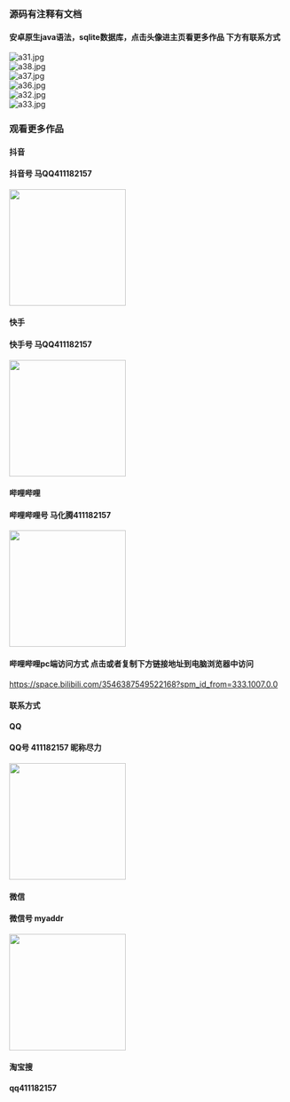 ### 源码有注释有文档

#### 安卓原生java语法，sqlite数据库，点击头像进主页看更多作品 下方有联系方式
 <img src='https://img.alicdn.com/imgextra/i4/1658540494/O1CN01gLXau91FWIZzeQkcR_!!1658540494.jpg' alt='a31.jpg' /></br> 
 <img src='https://img.alicdn.com/imgextra/i3/1658540494/O1CN01fHDN5E1FWIa3n5N42_!!1658540494.jpg' alt='a38.jpg' /></br> 
 <img src='https://img.alicdn.com/imgextra/i3/1658540494/O1CN01teVXfS1FWIa4tqHGh_!!1658540494.jpg' alt='a37.jpg' /></br> 
 <img src='https://img.alicdn.com/imgextra/i4/1658540494/O1CN01sp86bD1FWIa6hRIBo_!!1658540494.jpg' alt='a36.jpg' /></br> 
 <img src='https://img.alicdn.com/imgextra/i4/1658540494/O1CN01saGXDm1FWIa5Ixnbk_!!1658540494.jpg' alt='a32.jpg' /></br> 
 <img src='https://img.alicdn.com/imgextra/i2/1658540494/O1CN01RnSnAQ1FWIa3n3pR2_!!1658540494.jpg' alt='a33.jpg' /></br>
### 观看更多作品

#### 抖音
#### 抖音号  马QQ411182157
<img src="https://gitee.com/QQ411182157/mingpian/raw/master/douyin.png" width="210px">

#### 快手
#### 快手号  马QQ411182157

<img src="https://gitee.com/QQ411182157/mingpian/raw/master/kuaishou.jpg" width="210px">

#### 哔哩哔哩
#### 哔哩哔哩号  马化腾411182157

<img src="https://gitee.com/QQ411182157/mingpian/raw/master/bili.png" width="210px">

#### 哔哩哔哩pc端访问方式 点击或者复制下方链接地址到电脑浏览器中访问

https://space.bilibili.com/3546387549522168?spm_id_from=333.1007.0.0


#### 联系方式
#### QQ
#### QQ号 411182157 昵称尽力

<img src="https://gitee.com/QQ411182157/mingpian/raw/master/qq.jpg" width="210px">

#### 微信
#### 微信号 myaddr

<img src="https://gitee.com/QQ411182157/mingpian/raw/master/weixin.png" width="210px">

#### 淘宝搜
#### qq411182157
